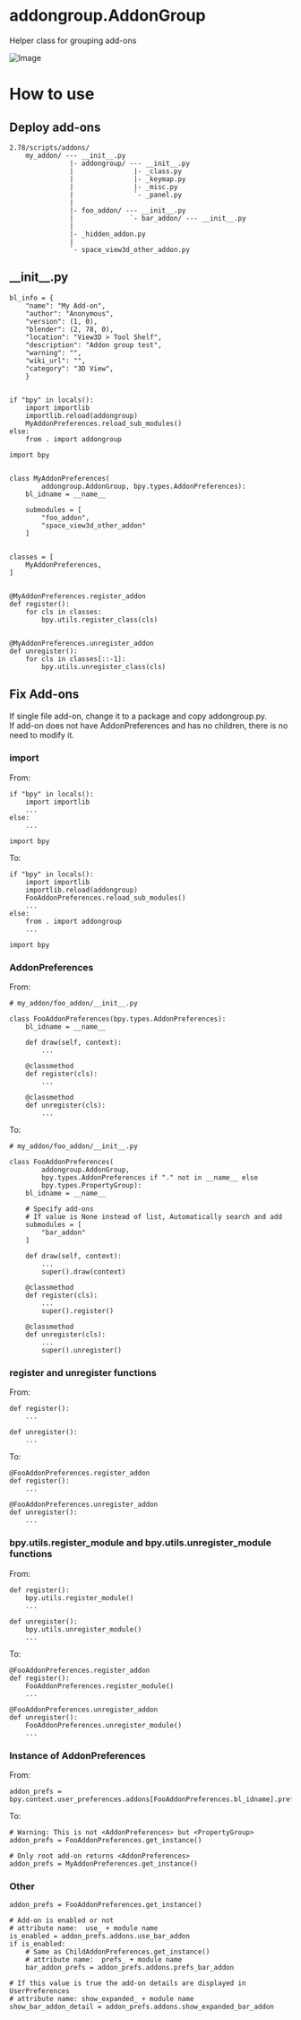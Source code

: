 # addongroup.AddonGroup

Helper class for grouping add-ons

![Image](../__images/addongroup.jpg)

# How to use

## Deploy add-ons

```
2.78/scripts/addons/
    my_addon/ --- __init__.py
               |- addongroup/ --- __init__.py
               |               |- _class.py
               |               |- _keymap.py
               |               |- _misc.py
               |               `- _panel.py
               |
               |- foo_addon/ --- __init__.py
               |              `- bar_addon/ --- __init__.py
               |
               |- _hidden_addon.py
               |
               `- space_view3d_other_addon.py
```

## \_\_init\_\_.py
```
bl_info = {
    "name": "My Add-on",
    "author": "Anonymous",
    "version": (1, 0),
    "blender": (2, 78, 0),
    "location": "View3D > Tool Shelf",
    "description": "Addon group test",
    "warning": "",
    "wiki_url": "",
    "category": "3D View",
    }


if "bpy" in locals():
    import importlib
    importlib.reload(addongroup)
    MyAddonPreferences.reload_sub_modules()
else:
    from . import addongroup

import bpy


class MyAddonPreferences(
        addongroup.AddonGroup, bpy.types.AddonPreferences):
    bl_idname = __name__

    submodules = [
        "foo_addon",
        "space_view3d_other_addon"
    ]


classes = [
    MyAddonPreferences,
]


@MyAddonPreferences.register_addon
def register():
    for cls in classes:
        bpy.utils.register_class(cls)


@MyAddonPreferences.unregister_addon
def unregister():
    for cls in classes[::-1]:
        bpy.utils.unregister_class(cls)
```

## Fix Add-ons

If single file add-on, change it to a package and copy addongroup.py.  
If add-on does not have AddonPreferences and has no children, there is no need to modify it.

### import

From:
```
if "bpy" in locals():
    import importlib
    ...
else:
    ...

import bpy
```

To:
```
if "bpy" in locals():
    import importlib
    importlib.reload(addongroup)
    FooAddonPreferences.reload_sub_modules()
    ...
else:
    from . import addongroup
    ...

import bpy
```

### AddonPreferences

From:
```
# my_addon/foo_addon/__init__.py

class FooAddonPreferences(bpy.types.AddonPreferences):
    bl_idname = __name__

    def draw(self, context):
        ...

    @classmethod
    def register(cls):
        ...

    @classmethod
    def unregister(cls):
        ...
```

To:
```
# my_addon/foo_addon/__init__.py

class FooAddonPreferences(
        addongroup.AddonGroup,
        bpy.types.AddonPreferences if "." not in __name__ else
        bpy.types.PropertyGroup):
    bl_idname = __name__

    # Specify add-ons
    # If value is None instead of list, Automatically search and add
    submodules = [
        "bar_addon"
    ]

    def draw(self, context):
        ...
        super().draw(context)

    @classmethod
    def register(cls):
        ...
        super().register()

    @classmethod
    def unregister(cls):
        ...
        super().unregister()
```

### register and unregister functions
From:
```
def register():
    ...

def unregister():
    ...
```

To:
```
@FooAddonPreferences.register_addon
def register():
    ...

@FooAddonPreferences.unregister_addon
def unregister():
    ...
```

### bpy.utils.register_module and bpy.utils.unregister_module functions
From:
```
def register():
    bpy.utils.register_module()
    ...
    
def unregister():
    bpy.utils.unregister_module()
    ...
```

To:
```
@FooAddonPreferences.register_addon
def register():
    FooAddonPreferences.register_module()
    ...

@FooAddonPreferences.unregister_addon
def unregister():
    FooAddonPreferences.unregister_module()
    ...
```

### Instance of AddonPreferences
From:
```
addon_prefs = bpy.context.user_preferences.addons[FooAddonPreferences.bl_idname].preferences
```

To:
```
# Warning: This is not <AddonPreferences> but <PropertyGroup>
addon_prefs = FooAddonPreferences.get_instance()
```

```
# Only root add-on returns <AddonPreferences>
addon_prefs = MyAddonPreferences.get_instance()
```

### Other

```
addon_prefs = FooAddonPreferences.get_instance()

# Add-on is enabled or not
# attribute name:  use_ + module name
is_enabled = addon_prefs.addons.use_bar_addon
if is_enabled:
    # Same as ChildAddonPreferences.get_instance()
    # attribute name:  prefs_ + module name
    bar_addon_prefs = addon_prefs.addons.prefs_bar_addon

# If this value is true the add-on details are displayed in UserPreferences
# attribute name: show_expanded_ + module name
show_bar_addon_detail = addon_prefs.addons.show_expanded_bar_addon
```